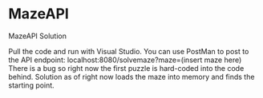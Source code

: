 # MazeAPI
MazeAPI Solution

Pull the code and run with Visual Studio.
You can use PostMan to post to the API endpoint: localhost:8080/solvemaze?maze=(insert maze here)
There is a bug so right now the first puzzle is hard-coded into the code behind.
Solution as of right now loads the maze into memory and finds the starting point.
